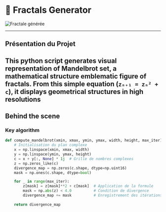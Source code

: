 # 🌠 Fractals Generator

![Fractale générée](Ethereal_Mandala_6107.png)

---

## **Présentation du Projet**
This python script generates visual representation of Mandelbrot set, a mathematical structure emblematic figure of fractals. From this simple equation (`zₙ₊₁ = zₙ² + c`), it displays geometrical structures in high resolutions 
---

## **Behind the scene**

### Key algorithm
```python
def compute_mandelbrot(xmin, xmax, ymin, ymax, width, height, max_iter):
    # Initialisation du plan complexe
    x = np.linspace(xmin, xmax, width)
    y = np.linspace(ymin, ymax, height)
    c = x + y[:, None] * 1j  # Grille de nombres complexes
    z = np.zeros_like(c)
    divergence_map = np.zeros(c.shape, dtype=np.uint16)
    mask = np.ones(c.shape, dtype=bool)

    for _ in range(max_iter):
        z[mask] = z[mask]**2 + c[mask]  # Application de la formule
        mask = np.abs(z) < 4.0          # Condition de divergence
        divergence_map += mask          # Enregistrement des itérations
    
    return divergence_map

